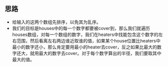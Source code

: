 ## 思路

- 给输入的这两个数组先排序，以免其为乱序。
- 我们的目标是houses中的每一个数字都要被cover到，那么我们就遍历houses数组，对每一个数组的数字，我们在heaters中找能包含这个数字的左右范围，然后看离左右两边谁近取谁的值，如果某个house位置比heaters中最小的数字还小，那么肯定要用最小的heater去cover，反之如果比最大的数字还大，就用最大的数字去cover。对于每个数字算出的半径，我们要取其中最大的值。
